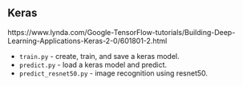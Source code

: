 <h2>Keras</h2>
https://www.lynda.com/Google-TensorFlow-tutorials/Building-Deep-Learning-Applications-Keras-2-0/601801-2.html

* `train.py` - create, train, and save a keras model.
* `predict.py` - load a keras model and predict.
* `predict_resnet50.py` - image recognition using resnet50.
